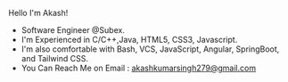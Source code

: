 Hello I'm Akash! 
- Software Engineer @Subex.
- I'm Experienced in C/C++,Java, HTML5, CSS3, Javascript. 
- I'm also comfortable with Bash, VCS, JavaScript, Angular, SpringBoot, and Tailwind CSS.
- You Can Reach Me on Email : akashkumarsingh279@gmail.com
